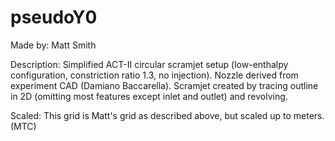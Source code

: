 # pseudoY0

Made by: Matt Smith

Description: Simplified ACT-II circular scramjet setup (low-enthalpy configuration,
constriction ratio 1.3, no injection). Nozzle derived from experiment CAD (Damiano
Baccarella). Scramjet created by tracing outline in 2D (omitting most features
except inlet and outlet) and revolving.

Scaled: This grid is Matt's grid as described above, but scaled up to meters. (MTC)
